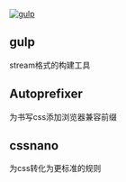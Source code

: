 [![gulp](https://raw.githubusercontent.com/gulpjs/artwork/master/gulp-2x.png "gulp")](https://www.gulpjs.com.cn/)

## gulp
stream格式的构建工具

## Autoprefixer

为书写css添加浏览器兼容前缀

## cssnano

为css转化为更标准的规则

